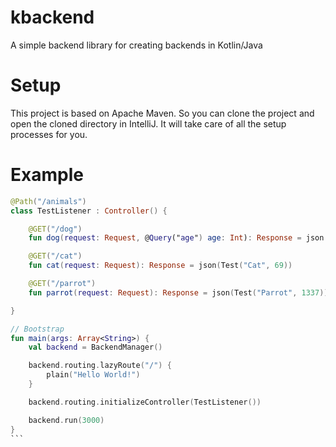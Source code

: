 # kbackend
A simple backend library for creating backends in Kotlin/Java

# Setup
This project is based on Apache Maven. So you can clone the project and open the cloned directory in IntelliJ. It will take care of all the setup processes for you.

# Example
````kotlin
@Path("/animals")
class TestListener : Controller() {

    @GET("/dog")
    fun dog(request: Request, @Query("age") age: Int): Response = json(Test("Dog", age))

    @GET("/cat")
    fun cat(request: Request): Response = json(Test("Cat", 69))

    @GET("/parrot")
    fun parrot(request: Request): Response = json(Test("Parrot", 1337))

}

// Bootstrap
fun main(args: Array<String>) {
    val backend = BackendManager()

    backend.routing.lazyRoute("/") {
        plain("Hello World!")
    }

    backend.routing.initializeController(TestListener())

    backend.run(3000)
}
```
